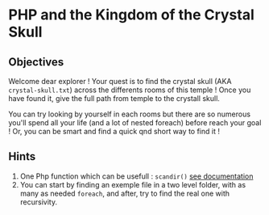 # PHP and the Kingdom of the Crystal Skull


## Objectives

Welcome dear explorer ! Your quest is to find the crystal skull (AKA `crystal-skull.txt`) across the differents rooms of this temple !
Once you have found it, give the full path from temple to the crystall skull.


You can try looking by yourself in each rooms but there are so numerous you'll spend all your life (and a lot of nested foreach) before reach your goal !
Or, you can be smart and find a quick qnd short way to find it ! 

## Hints
1. One Php function which can be usefull : `scandir()` [see documentation](http://php.net/manual/fr/function.scandir.php)
2. You can start by finding an exemple file in a two level folder, with as many as needed `foreach`, and after, try to find the real one with recursivity.
